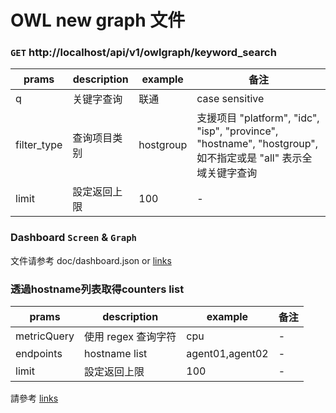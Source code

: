 # OWL new graph 文件

### `GET` http://localhost/api/v1/owlgraph/keyword_search

| prams | description | example | 备注 |  
| ----- | ----------- | ------- | --- |
| q | 关键字查询 | 联通 | case sensitive |
| filter_type | 查询项目类别  | hostgroup | 支援项目 "platform", "idc", "isp", "province", "hostname", "hostgroup", 如不指定或是 "all" 表示全域关键字查询 |
| limit | 設定返回上限 | 100 | - |

### Dashboard `Screen` & `Graph`
文件请参考 doc/dashboard.json or [links](https://htmlpreview.github.io/?https://github.com/Cepave/open-falcon-backend/modules/f2e-api/blob/owl_new_graph/doc/dahsboard.html)


### 透過hostname列表取得counters list
| prams | description | example | 备注 |  
| ----- | ----------- | ------- | --- |
| metricQuery | 使用 regex 查询字符  | cpu | - |
| endpoints | hostname list  | agent01,agent02 | - |
| limit | 設定返回上限 | 100 | - |
請參考 [links](https://masato25.github.io/owl_backend/#/endpointstr_counter)
